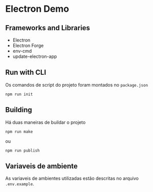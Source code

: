 # Electron Demo 

## Frameworks and Libraries

- Electron
- Electron Forge
- env-cmd
- update-electron-app

## Run with CLI

Os comandos de script do projeto foram montados no `package.json`

```shell
npm run init
```

## Building

Há duas maneiras de buildar o projeto

```shell
npm run make
```

ou

```shell
npm run publish
```

## Variaveis de ambiente

As variaveis de ambientes utilizadas estão descritas no arquivo `.env.example`.
